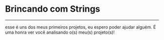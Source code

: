 <h1>Brincando com Strings</h1>
<hr>
<p>esse é uns dos meus primeiros projetos, eu espero poder ajudar alguém. É uma honra ver você analisando o(s) meu(s) projeto(s)!</p>
